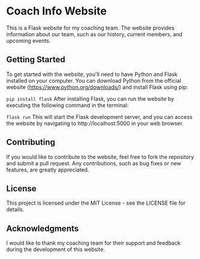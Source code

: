 # Coach Info Website

This is a Flask website for my coaching team. The website provides information about our team, such as our history, current members, and upcoming events.

## Getting Started

To get started with the website, you'll need to have Python and Flask installed on your computer. You can download Python from the official website (https://www.python.org/downloads/) and install Flask using pip:

`pip install flask`
After installing Flask, you can run the website by executing the following command in the terminal:

`flask run`
This will start the Flask development server, and you can access the website by navigating to http://localhost:5000 in your web browser.

## Contributing

If you would like to contribute to the website, feel free to fork the repository and submit a pull request. Any contributions, such as bug fixes or new features, are greatly appreciated.

## License

This project is licensed under the MIT License - see the LICENSE file for details.

## Acknowledgments

I would like to thank my coaching team for their support and feedback during the development of this website.
